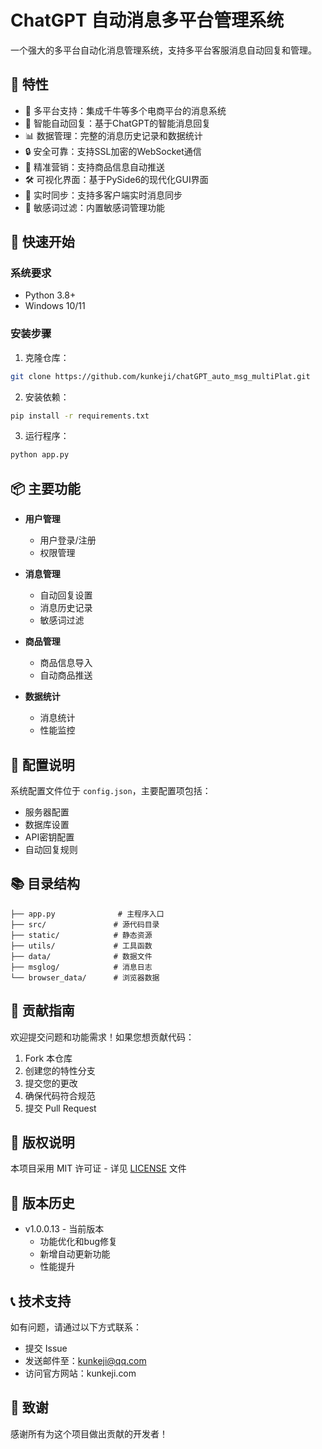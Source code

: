 # ChatGPT 自动消息多平台管理系统

一个强大的多平台自动化消息管理系统，支持多平台客服消息自动回复和管理。

## 🌟 特性

- 💬 多平台支持：集成千牛等多个电商平台的消息系统
- 🤖 智能自动回复：基于ChatGPT的智能消息回复
- 📊 数据管理：完整的消息历史记录和数据统计
- 🔒 安全可靠：支持SSL加密的WebSocket通信
- 🎯 精准营销：支持商品信息自动推送
- 🛠 可视化界面：基于PySide6的现代化GUI界面
- 🔄 实时同步：支持多客户端实时消息同步
- 📝 敏感词过滤：内置敏感词管理功能

## 🚀 快速开始

### 系统要求

- Python 3.8+
- Windows 10/11

### 安装步骤

1. 克隆仓库：
```bash
git clone https://github.com/kunkeji/chatGPT_auto_msg_multiPlat.git
```

2. 安装依赖：
```bash
pip install -r requirements.txt
```

3. 运行程序：
```bash
python app.py
```

## 📦 主要功能

- **用户管理**
  - 用户登录/注册
  - 权限管理
  
- **消息管理**
  - 自动回复设置
  - 消息历史记录
  - 敏感词过滤
  
- **商品管理**
  - 商品信息导入
  - 自动商品推送
  
- **数据统计**
  - 消息统计
  - 性能监控
  
## 🔧 配置说明

系统配置文件位于 `config.json`，主要配置项包括：

- 服务器配置
- 数据库设置
- API密钥配置
- 自动回复规则

## 📚 目录结构

```
├── app.py              # 主程序入口
├── src/               # 源代码目录
├── static/            # 静态资源
├── utils/             # 工具函数
├── data/              # 数据文件
├── msglog/            # 消息日志
└── browser_data/      # 浏览器数据
```

## 🤝 贡献指南

欢迎提交问题和功能需求！如果您想贡献代码：

1. Fork 本仓库
2. 创建您的特性分支
3. 提交您的更改
4. 确保代码符合规范
5. 提交 Pull Request

## 📄 版权说明

本项目采用 MIT 许可证 - 详见 [LICENSE](LICENSE) 文件

## 🔄 版本历史

- v1.0.0.13 - 当前版本
  - 功能优化和bug修复
  - 新增自动更新功能
  - 性能提升

## 📞 技术支持

如有问题，请通过以下方式联系：

- 提交 Issue
- 发送邮件至：kunkeji@qq.com
- 访问官方网站：kunkeji.com

## 🙏 致谢

感谢所有为这个项目做出贡献的开发者！